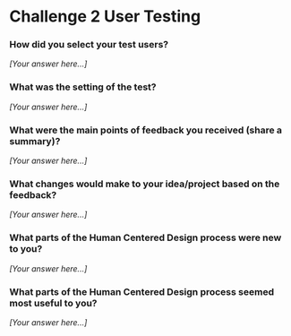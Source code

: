 # Challenge 2 User Testing

### How did you select your test users? 

*[Your answer here...]*

### What was the setting of the test? 

*[Your answer here...]*

### What were the main points of feedback you received (share a summary)? 

*[Your answer here...]*

### What changes would make to your idea/project based on the feedback?

*[Your answer here...]*

### What parts of the Human Centered Design process were new to you?

*[Your answer here...]*

### What parts of the Human Centered Design process seemed most useful to you?

*[Your answer here...]*
